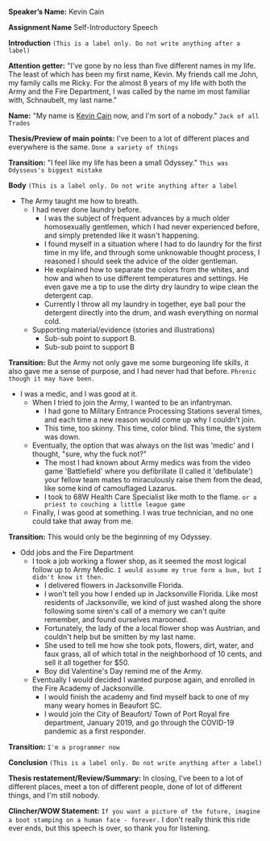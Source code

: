 **Speaker’s Name:** Kevin Cain

**Assignment Name** Self-Introductory Speech

**Introduction** `(This is a label only. Do not write anything after a label)`

**Attention getter:** "I've gone by no less than five different names in my life. The least of which has been my first name, Kevin. My friends call me John, my family calls me Ricky. For the almost 8 years of my life with both the Army and the Fire Department, I was called by the name im most familiar with, Schnaubelt, my last name."

**Name:** "My name is <u>Kevin Cain</u> now, and I'm sort of a nobody." `Jack of all Trades`

**Thesis/Preview of main points:** I've been to a lot of different places and everywhere is the same. `Done a variety of things`

**Transition:** "I feel like my life has been a small Odyssey." `This was Odysseus's biggest mistake`

**Body** `(This is a label only. Do not write anything after a label`

* The Army taught me how to breath.
  * I had never done laundry before.
    * I was the subject of frequent advances by a much older homosexually gentlemen, which I had never experienced before, and simply pretended like it wasn't happening.
    * I found myself in a situation where I had to do laundry for the first time in my life, and through some unknowable thought process, I reasoned I should seek the advice of the older gentleman.
    * He explained how to separate the colors from the whites, and how and when to use different temperatures and settings. He even gave me a tip to use the dirty dry laundry to wipe clean the detergent cap.
    * Currently I throw all my laundry in together, eye ball pour the detergent directly into the drum, and wash everything on normal cold.
  * Supporting material/evidence (stories and illustrations)
    * Sub-sub point to support B.
    * Sub-sub point to support B

**Transition:** But the Army not only gave me some burgeoning life skills, it also gave me a sense of purpose, and I had never had that before. `Phrenic though it may have been.`

* I was a medic, and I was good at it.
  * When I tried to join the Army, I wanted to be an infantryman.
    * I had gone to Military Entrance Processing Stations several times, and each time a new reason would come up why I couldn't join.
    * This time, too skinny. This time, color blind. This time, the system was down.
  * Eventually, the option that was always on the list was 'medic' and I thought, "sure, why the fuck not?"
    * The most I had known about Army medics was from the video game 'Battlefield' where you defibrillate (I called it 'defibulate') your fellow team mates to miraculously raise them from the dead, like some kind of camouflaged Lazarus. 
    * I took to 68W Health Care Specialist like moth to the flame. `or a priest to couching a little league game`
  * Finally, I was good at something. I was true technician, and no one could take that away from me.

**Transition:** This would only be the beginning of my Odyssey.

* Odd jobs and the Fire Department
  * I took a job working a flower shop, as it seemed the most logical follow up to Army Medic. `I would assume my true form a bum, but I didn't know it then.`
    * I delivered flowers in Jacksonville Florida.
    * I won't tell you how I ended up in Jacksonville Florida. Like most residents of Jacksonville, we kind of just washed along the shore following some siren's call of a memory we can't quite remember, and found ourselves marooned.
    * Fortunately, the lady of the a local flower shop was Austrian, and couldn't help but be smitten by my last name.
    * She used to tell me how she took pots, flowers, dirt, water, and faux grass, all of which total in the neighborhood of 10 cents, and sell it all together for $50. 
    * Boy did Valentine's Day remind me of the Army.
  * Eventually I would decided I wanted purpose again, and enrolled in the Fire Academy of Jacksonville.
    * I would finish the academy and find myself back to one of my many weary homes in Beaufort SC.
    * I would join the City of Beaufort/ Town of Port Royal fire department, January 2019, and go through the COVID-19 pandemic as a first responder.

**Transition:** `I'm a programmer now` 

**Conclusion** `(This is a label only. Do not write anything after a label)`

**Thesis restatement/Review/Summary:** In closing, I've been to a lot of different places, meet a ton of different people, done of lot of different things, and I'm still nobody.

**Clincher/WOW Statement:** `If you want a picture of the future, imagine a boot stamping on a human face - forever.` I don't really think this ride ever ends, but this speech is over, so thank you for listening.
